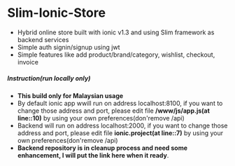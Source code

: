 # Slim-Ionic-Store
* Hybrid online store built with ionic v1.3 and using Slim framework as backend services
* Simple auth signin/signup using jwt
* Simple features like add product/brand/category, wishlist, checkout, invoice

##### Instruction(run locally only)
* **This build only for Malaysian usage**
* By default ionic app wwill run on address localhost:8100, if you want to change those address and port, please edit file **/www/js/app.js(at line::10)** by using your own preferences(don'remove /api)
* Backend will run on address localhost:2000, if you want to change those address and port, please edit file **ionic.project(at line::7)** by using your own preferences(don'remove /api)
* **Backend repository is in cleanup process and need some enhancement, I will put the link here when it ready**.

